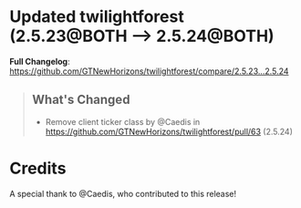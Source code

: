 # Updated twilightforest (2.5.23@BOTH --> 2.5.24@BOTH)
**Full Changelog**: https://github.com/GTNewHorizons/twilightforest/compare/2.5.23...2.5.24
>## What's Changed
> * Remove client ticker class by @Caedis in https://github.com/GTNewHorizons/twilightforest/pull/63 (2.5.24)
>

# Credits
A special thank to @Caedis, who contributed to this release!